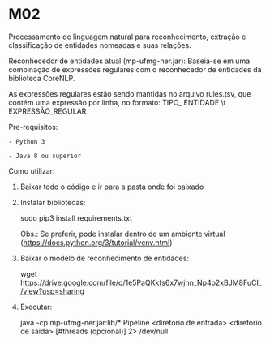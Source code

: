 # M02
 Processamento de linguagem natural para reconhecimento, extração e classificação de entidades nomeadas e suas relações.


Reconhecedor de entidades atual (mp-ufmg-ner.jar): Baseia-se em uma combinação de expressões regulares com o reconhecedor de entidades da biblioteca CoreNLP.

As expressões regulares estão sendo mantidas no arquivo rules.tsv, que contém uma expressão por linha, no formato: TIPO_ ENTIDADE \t EXPRESSÃO_REGULAR


Pre-requisitos:

    - Python 3

    - Java 8 ou superior


Como utilizar:

1) Baixar todo o código e ir para a pasta onde foi baixado

2) Instalar bibliotecas:

     sudo pip3 install requirements.txt

     Obs.: Se preferir, pode instalar dentro de um ambiente virtual (https://docs.python.org/3/tutorial/venv.html)


3) Baixar o modelo de reconhecimento de entidades:

    wget https://drive.google.com/file/d/1e5PaQKkfs6x7wjhn_Np4o2xBJM8FuCI_/view?usp=sharing


4) Executar:

    java -cp mp-ufmg-ner.jar:lib/* Pipeline \<diretorio de entrada\> \<diretorio de saida\> [#threads (opcional)] 2> /dev/null
 
